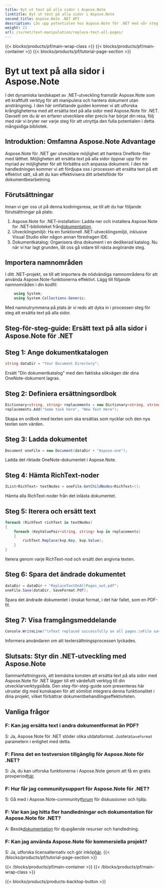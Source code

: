 ```yaml
---
title: Byt ut text på alla sidor i Aspose.Note
linktitle: Byt ut text på alla sidor i Aspose.Note
second_title: Aspose.Note .NET API
description: Lås upp potentialen hos Aspose.Note för .NET med vår steg-för-steg-guide för att ersätta text på alla sidor. Effektivisera dokumentbehandlingen utan ansträngning.
weight: 21
url: /sv/net/text-manipulation/replace-text-all-pages/
---
```


{{< blocks/products/pf/main-wrap-class >}}
{{< blocks/products/pf/main-container >}}
{{< blocks/products/pf/tutorial-page-section >}}

# Byt ut text på alla sidor i Aspose.Note

I det dynamiska landskapet av .NET-utveckling framstår Aspose.Note som ett kraftfullt verktyg för att manipulera och hantera dokument utan ansträngning. I den här omfattande guiden kommer vi att utforska krångligheterna med att ersätta text på alla sidor med Aspose.Note för .NET. Oavsett om du är en erfaren utvecklare eller precis har börjat din resa, följ med när vi bryter ner varje steg för att utnyttja den fulla potentialen i detta mångsidiga bibliotek.
## Introduktion: Omfamna Aspose.Note Advantage
Aspose.Note för .NET ger utvecklare möjlighet att hantera OneNote-filer med lätthet. Möjligheten att ersätta text på alla sidor öppnar upp för en myriad av möjligheter för att förbättra och anpassa dokument. I den här handledningen kommer vi att fördjupa oss i processen att ersätta text på ett effektivt sätt, så att du kan effektivisera ditt arbetsflöde för dokumentbearbetning.
## Förutsättningar
Innan vi ger oss ut på denna kodningsresa, se till att du har följande förutsättningar på plats:
1.  Aspose.Note for .NET-installation: Ladda ner och installera Aspose.Note for .NET-biblioteket från[dokumentation](https://reference.aspose.com/note/net/).
2. Utvecklingsmiljö: Ha en funktionell .NET-utvecklingsmiljö, inklusive Visual Studio eller någon annan föredragen IDE.
3. Dokumentkatalog: Organisera dina dokument i en dedikerad katalog.
Nu när vi har lagt grunden, låt oss gå vidare till nästa avgörande steg.
## Importera namnområden
I ditt .NET-projekt, se till att importera de nödvändiga namnområdena för att använda Aspose.Note-funktionerna effektivt. Lägg till följande namnområden i din kodfil:
```csharp
    using System;
    using System.Collections.Generic;
```
Med namnutrymmena på plats är vi redo att dyka in i processen steg för steg att ersätta text på alla sidor.
## Steg-för-steg-guide: Ersätt text på alla sidor i Aspose.Note för .NET
## Steg 1: Ange dokumentkatalogen
```csharp
string dataDir = "Your Document Directory";
```
Ersätt "Din dokumentkatalog" med den faktiska sökvägen där dina OneNote-dokument lagras.
## Steg 2: Definiera ersättningsordbok
```csharp
Dictionary<string, string> replacements = new Dictionary<string, string>();
replacements.Add("Some task here", "New Text Here");
```
Skapa en ordbok med texten som ska ersättas som nycklar och den nya texten som värden.
## Steg 3: Ladda dokumentet
```csharp
Document oneFile = new Document(dataDir + "Aspose.one");
```
Ladda det riktade OneNote-dokumentet i Aspose.Note.
## Steg 4: Hämta RichText-noder
```csharp
IList<RichText> textNodes = oneFile.GetChildNodes<RichText>();
```
Hämta alla RichText-noder från det inlästa dokumentet.
## Steg 5: Iterera och ersätt text
```csharp
foreach (RichText richText in textNodes)
{
    foreach (KeyValuePair<string, string> kvp in replacements)
    {
        richText.Replace(kvp.Key, kvp.Value);
    }
}
```
Iterera genom varje RichText-nod och ersätt den angivna texten.
## Steg 6: Spara det ändrade dokumentet
```csharp
dataDir = dataDir + "ReplaceTextOnAllPages_out.pdf";
oneFile.Save(dataDir, SaveFormat.Pdf);
```
Spara det ändrade dokumentet i önskat format, i det här fallet, som en PDF-fil.
## Steg 7: Visa framgångsmeddelande
```csharp
Console.WriteLine("\nText replaced successfully on all pages.\nFile saved at " + dataDir);
```
Informera användaren om att textersättningsprocessen lyckades.
## Slutsats: Styr din .NET-utveckling med Aspose.Note
Sammanfattningsvis, att bemästra konsten att ersätta text på alla sidor med Aspose.Note för .NET lägger till ett värdefullt verktyg till din utvecklarverktygslåda. Den steg-för-steg-guide som presenteras här utrustar dig med kunskapen för att sömlöst integrera denna funktionalitet i dina projekt, vilket förbättrar dokumentbehandlingseffektiviteten.
## Vanliga frågor
### F: Kan jag ersätta text i andra dokumentformat än PDF?
 S: Ja, Aspose.Note för .NET stöder olika utdataformat. Justera`SaveFormat` parametern i enlighet med detta.
### F: Finns det en testversion tillgänglig för Aspose.Note för .NET?
 S: Ja, du kan utforska funktionerna i Aspose.Note genom att få en gratis provperiod[här](https://releases.aspose.com/).
### F: Hur får jag communitysupport för Aspose.Note för .NET?
 S: Gå med i Aspose.Note-communityt[forum](https://forum.aspose.com/c/note/28) för diskussioner och hjälp.
### F: Var kan jag hitta fler handledningar och dokumentation för Aspose.Note för .NET?
 A: Besök[dokumentation](https://reference.aspose.com/note/net/) för djupgående resurser och handledning.
### F: Kan jag använda Aspose.Note för kommersiella projekt?
S: Ja, utforska licensalternativ och gör inköp[här](https://purchase.aspose.com/buy).
{{< /blocks/products/pf/tutorial-page-section >}}

{{< /blocks/products/pf/main-container >}}
{{< /blocks/products/pf/main-wrap-class >}}

{{< blocks/products/products-backtop-button >}}
